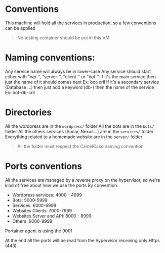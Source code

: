 # Conventions

This machine will hold all the services in production, so a few conventions can be applied

> No testing container should be put in this VM

# Naming conventions:

Any service name will always be in lower-case
Any service should start either with "wp-", "server-", "client-" or "bot-"
If it's the main service then just the name of it should comes next
Ex: bot-cril
If it's a secondary service (Database ...) then just add a keyword (db-) then the name of the service
Ex: bot-db-cril

# Directories

All the wordpress are in the `wordpress/` folder
All the bots are in the `bots/` folder
All the others services (Sonar, Nexus...) are in the `services/` folder
Everything related to a homemade website are in the `server/` folder

> All the folder must respect the CamelCase naming convention

# Ports conventions

All the services are managed by a reverse proxy on the hypervisor, so we're kind of free about how we use the ports
By convention:

- Wordpress services: 4000 - 4999
- Bots: 5000-5999
- Services: 6000-6999
- Websites Clients: 7000-7999
- Websites Server and API: 8000 - 8999
- Others: 9000-9999

Portainer agent is using the 9001

At the end all the ports will be read from the hypervisor receiving only Https (443)
